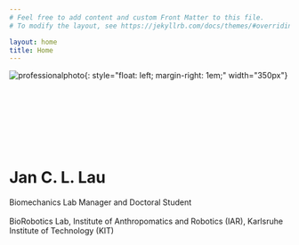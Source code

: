 ```yaml
---
# Feel free to add content and custom Front Matter to this file.
# To modify the layout, see https://jekyllrb.com/docs/themes/#overriding-theme-defaults

layout: home
title: Home
---
```

![professionalphoto](../assets/img/professionalphoto.jpg){: style="float: left; margin-right: 1em;" width="350px"}
<br/><br/>
<br/><br/>
<br/><br/>
<br/><br/>
# Jan C. L. Lau
Biomechanics Lab Manager and Doctoral Student
<br/><br/> BioRobotics Lab, Institute of Anthropomatics and Robotics (IAR), Karlsruhe Institute of Technology (KIT)
<br/><br/>

